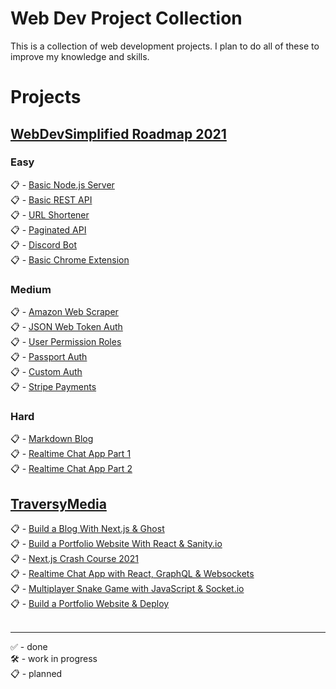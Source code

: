 # Web Dev Project Collection
This is a collection of web development projects.
I plan to do all of these to improve my knowledge and skills.

# Projects

## [WebDevSimplified Roadmap 2021](https://www.youtube.com/watch?v=VfGW0Qiy2I0)
### Easy
📋 - [Basic Node.js Server](https://youtu.be/VShtPwEkDD0) <br/>
📋 - [Basic REST API](https://youtu.be/fgTGADljAeg) <br/>
📋 - [URL Shortener](https://youtu.be/SLpUKAGnm-g) <br/>
📋 - [Paginated API](https://youtu.be/ZX3qt0UWifc) <br/>
📋 - [Discord Bot](https://youtu.be/qv24S2L1N0k) <br/>
📋 - [Basic Chrome Extension](https://youtu.be/rymG9UmPuhM) <br/>

### Medium
📋 - [Amazon Web Scraper](https://youtu.be/H5ObmDUjKV4) <br/>
📋 - [JSON Web Token Auth](https://youtu.be/mbsmsi7l3r4) <br/>
📋 - [User Permission Roles](https://youtu.be/jI4K7L-LI58) <br/>
📋 - [Passport Auth](https://youtu.be/-RCnNyD0L-s) <br/>
📋 - [Custom Auth](https://youtu.be/Ud5xKCYQTjM) <br/>
📋 - [Stripe Payments](https://youtu.be/mI_-1tbIXQI) <br/>

### Hard
📋 - [Markdown Blog](https://youtu.be/1NrHkjlWVhM) <br/>
📋 - [Realtime Chat App Part 1](https://youtu.be/rxzOqP9YwmM) <br/>
📋 - [Realtime Chat App Part 2](https://youtu.be/UymGJnv-WsE)

## [TraversyMedia](https://www.youtube.com/channel/UC29ju8bIPH5as8OGnQzwJyA)<br/>
📋 - [Build a Blog With Next.js & Ghost](https://www.youtube.com/watch?v=1SYU1GorO6Y)<br/>
📋 - [Build a Portfolio Website With React & Sanity.io](https://www.youtube.com/watch?v=NO7_jgzVgbc)<br/>
📋 - [Next.js Crash Course 2021](https://www.youtube.com/watch?v=mTz0GXj8NN0)<br/>
📋 - [Realtime Chat App with React, GraphQL & Websockets](https://www.youtube.com/watch?v=E3NHd-PkLrQ)<br/>
📋 - [Multiplayer Snake Game with JavaScript & Socket.io](https://www.youtube.com/watch?v=ppcBIHv_ZPs)<br/>
📋 - [Build a Portfolio Website & Deploy](https://www.youtube.com/watch?v=r_hYR53r61M)<br/>
<br/>
____________________________________________________
✅ - done <br/>
🛠️ - work in progress <br/>
📋 - planned <br/>
